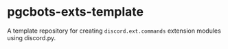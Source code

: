 # pgcbots-exts-template
A template repository for creating `discord.ext.commands` extension modules using discord.py.
